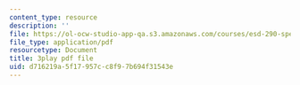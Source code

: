 ```yaml
---
content_type: resource
description: ''
file: https://ol-ocw-studio-app-qa.s3.amazonaws.com/courses/esd-290-special-topics-in-supply-chain-management-spring-2005/d716219a5f17957cc8f97b694f31543e_-3tiysis4BM.pdf
file_type: application/pdf
resourcetype: Document
title: 3play pdf file
uid: d716219a-5f17-957c-c8f9-7b694f31543e
---
```


